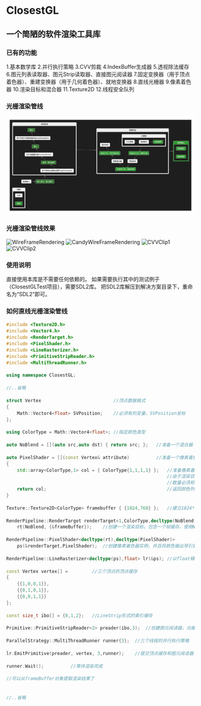 # ClosestGL

## 一个简陋的软件渲染工具库

### 已有的功能
1.基本数学库
2.并行执行策略
3.CVV剪裁
4.IndexBuffer生成器
5.透视除法缓存
6.图元列表读取器、图元Strip读取器、直接图元阅读器
7.固定变换器（用于顶点着色器）、重建变换器（用于几何着色器）、就地变换器
8.直线光栅器
9.像素着色器
10.渲染目标和混合器
11.Texture2D
12.线程安全队列

### 光栅渲染管线
![RenderPipeline](RenderPipeline.png)

### 光栅渲染管线效果
![WireFrameRendering](WireFrameRendering.gif)
![CandyWireFrameRendering](CandyWireFrameRendering.gif)
![CVVClip1](CVVClip.gif)
![CVVClip2](CVVClip2.gif)

### 使用说明
直接使用本库是不需要任何依赖的。
如果需要执行其中的测试例子（ClosestGLTest项目），需要SDL2库。
把SDL2库解压到解决方案目录下，重命名为“SDL2”即可。

### 如何直线光栅渲染管线

```cpp
#include <Texture2D.h>
#include <Vector4.h>
#include <RenderTarget.h>
#include <PixelShader.h>
#include <LineRasterizer.h>
#include <PrimitiveStripReader.h>
#include <MultiThreadRunner.h>

using namespace ClosestGL;

//..省略
	
struct Vertex							//顶点数据格式
{
	Math::Vector4<float> SVPosition;	//必须有的变量，SVPosition坐标
};

using ColorType = Math::Vector4<float>;	//指定颜色类型

auto NoBlend = [](auto src,auto dst) { return src; };	//准备一个混合器

auto PixelShader = [](const Vertex& attribute)			//准备一个像素着色器
{
	std::array<ColorType,1> col = { ColorType{1,1,1,1} };	//准备像素着色器的输出数据
															//由于渲染目标可能有多个纹理，所以输出多个数据
															//数量必须和渲染目标内纹理个数相匹配
	return col;												//返回颜色列表
}

Texture::Texture2D<ColorType> framebuffer { {1024,768} };	//建立1024*768的帧缓存

RenderPipeline::RenderTarget renderTarget<1,ColorType,decltype(NoBlend)>
	rt(NoBlend, {&frameBuffer});	//创建一个渲染目标，包含一个帧缓存，使用NoBlend混合器
	
RenderPipeline::PixelShader<decltype(rt),decltype(PixelShader)>
	ps(&renderTarget,PixelShader);	//创建像素着色器实例，并且将颜色输出导引到渲染目标上。
	
RenderPipeline::LineRasterizer<decltype(ps),float> lr(&ps);	//以float精度创建导引到ps着色器的直线光栅器lr

const Vertex vertex[] = 		//三个顶点的顶点缓存
{
	{{1,0,0,1}},
	{{0,1,0,1}},
	{{0,0,1,1}}
};

const size_t ibo[] = {0,1,2};	//LineStrip形式的索引缓存

Primitive::PrimitiveStripReader<2> preader(ibo,3);	//创建图元阅读器，光栅器需要从此处读取索引缓存

ParallelStrategy::MultiThreadRunner runner{3};	//三个线程的并行执行策略

lr.EmitPrimitive(preader, vertex, 3,runner);	//提交顶点缓存和图元阅读器

runner.Wait();			//等待渲染完成

//可以从frameBuffer对象提取渲染结果了


//..省略


```












